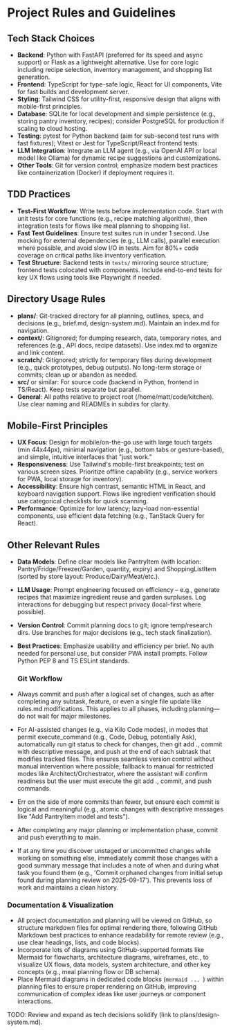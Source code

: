 # Project Rules and Guidelines

## Tech Stack Choices
- **Backend**: Python with FastAPI (preferred for its speed and async support) or Flask as a lightweight alternative. Use for core logic including recipe selection, inventory management, and shopping list generation.
- **Frontend**: TypeScript for type-safe logic, React for UI components, Vite for fast builds and development server.
- **Styling**: Tailwind CSS for utility-first, responsive design that aligns with mobile-first principles.
- **Database**: SQLite for local development and simple persistence (e.g., storing pantry inventory, recipes); consider PostgreSQL for production if scaling to cloud hosting.
- **Testing**: pytest for Python backend (aim for sub-second test runs with fast fixtures); Vitest or Jest for TypeScript/React frontend tests.
- **LLM Integration**: Integrate an LLM agent (e.g., via OpenAI API or local model like Ollama) for dynamic recipe suggestions and customizations.
- **Other Tools**: Git for version control; emphasize modern best practices like containerization (Docker) if deployment requires it.

## TDD Practices
- **Test-First Workflow**: Write tests before implementation code. Start with unit tests for core functions (e.g., recipe matching algorithm), then integration tests for flows like meal planning to shopping list.
- **Fast Test Guidelines**: Ensure test suites run in under 1 second. Use mocking for external dependencies (e.g., LLM calls), parallel execution where possible, and avoid slow I/O in tests. Aim for 80%+ code coverage on critical paths like inventory verification.
- **Test Structure**: Backend tests in `tests/` mirroring source structure; frontend tests colocated with components. Include end-to-end tests for key UX flows using tools like Playwright if needed.

## Directory Usage Rules
- **plans/**: Git-tracked directory for all planning, outlines, specs, and decisions (e.g., brief.md, design-system.md). Maintain an index.md for navigation.
- **context/**: Gitignored; for dumping research, data, temporary notes, and references (e.g., API docs, recipe datasets). Use index.md to organize and link content.
- **scratch/**: Gitignored; strictly for temporary files during development (e.g., quick prototypes, debug outputs). No long-term storage or commits; clean up or abandon as needed.
- **src/** or similar: For source code (backend in Python, frontend in TS/React). Keep tests separate but parallel.
- **General**: All paths relative to project root (/home/matt/code/kitchen). Use clear naming and READMEs in subdirs for clarity.

## Mobile-First Principles
- **UX Focus**: Design for mobile/on-the-go use with large touch targets (min 44x44px), minimal navigation (e.g., bottom tabs or gesture-based), and simple, intuitive interfaces that "just work."
- **Responsiveness**: Use Tailwind's mobile-first breakpoints; test on various screen sizes. Prioritize offline capability (e.g., service workers for PWA, local storage for inventory).
- **Accessibility**: Ensure high contrast, semantic HTML in React, and keyboard navigation support. Flows like ingredient verification should use categorical checklists for quick scanning.
- **Performance**: Optimize for low latency; lazy-load non-essential components, use efficient data fetching (e.g., TanStack Query for React).

## Other Relevant Rules
- **Data Models**: Define clear models like PantryItem (with location: Pantry/Fridge/Freezer/Garden, quantity, expiry) and ShoppingListItem (sorted by store layout: Produce/Dairy/Meat/etc.).
- **LLM Usage**: Prompt engineering focused on efficiency – e.g., generate recipes that maximize ingredient reuse and garden surpluses. Log interactions for debugging but respect privacy (local-first where possible).
- **Version Control**: Commit planning docs to git; ignore temp/research dirs. Use branches for major decisions (e.g., tech stack finalization).
- **Best Practices**: Emphasize usability and efficiency per brief. No auth needed for personal use, but consider PWA install prompts. Follow Python PEP 8 and TS ESLint standards.

  
  ### Git Workflow

- Always commit and push after a logical set of changes, such as after completing any subtask, feature, or even a single file update like rules.md modifications. This applies to all phases, including planning—do not wait for major milestones.
- For AI-assisted changes (e.g., via Kilo Code modes), in modes that permit execute_command (e.g., Code, Debug, potentially Ask), automatically run git status to check for changes, then git add ., commit with descriptive message, and push at the end of each subtask that modifies tracked files. This ensures seamless version control without manual intervention where possible; fallback to manual for restricted modes like Architect/Orchestrator, where the assistant will confirm readiness but the user must execute the git add ., commit, and push commands.
- Err on the side of more commits than fewer, but ensure each commit is logical and meaningful (e.g., atomic changes with descriptive messages like "Add PantryItem model and tests").
- After completing any major planning or implementation phase, commit and push everything to main.
- If at any time you discover unstaged or uncommitted changes while working on something else, immediately commit those changes with a good summary message that includes a note of when and during what task you found them (e.g., 'Commit orphaned changes from initial setup found during planning review on 2025-09-17'). This prevents loss of work and maintains a clean history.


### Documentation & Visualization
- All project documentation and planning will be viewed on GitHub, so structure markdown files for optimal rendering there, following GitHub Markdown best practices to enhance readability for remote review (e.g., use clear headings, lists, and code blocks).
- Incorporate lots of diagrams using GitHub-supported formats like Mermaid for flowcharts, architecture diagrams, wireframes, etc., to visualize UX flows, data models, system architecture, and other key concepts (e.g., meal planning flow or DB schema).
- Place Mermaid diagrams in dedicated code blocks (```mermaid ... ```) within planning files to ensure proper rendering on GitHub, improving communication of complex ideas like user journeys or component interactions.


TODO: Review and expand as tech decisions solidify (link to plans/design-system.md).